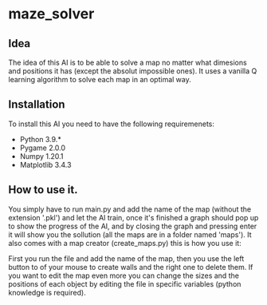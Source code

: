 # maze_solver

## Idea
The idea of this AI is to be able to solve a map no matter what dimesions and positions it has (except the absolut impossible ones). It uses a vanilla Q learning algorithm to solve each map in an optimal way.

## Installation

To install this AI you need to have the following requiremenets:

- Python 3.9.*
- Pygame 2.0.0
- Numpy 1.20.1
- Matplotlib 3.4.3

## How to use it.

You simply have to run main.py and add the name of the map (without the extension '.pkl') and let the AI train, once it's finished a graph should pop up to show the progress of the AI, and by closing the graph and pressing enter it will show you the sollution (all the maps are in a folder named 'maps'). It also comes with a map creator (create_maps.py) this is how you use it:

First you run the file and add the name of the map, then you use the left button to of your mouse to create walls and the right one to delete them. If you want to edit the map even more you can change the sizes and the positions of each object by editing the file in specific variables (python knowledge is required).
